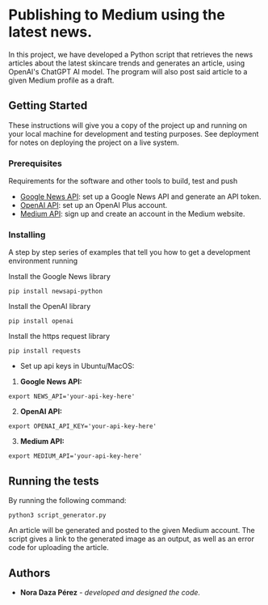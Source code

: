 # Publishing to Medium using the latest news. 

In this project, we have developed a Python script that retrieves the news articles about the latest skincare trends and 
generates an article, using OpenAI's ChatGPT AI model. The program will also post said article to a given Medium profile as a 
draft. 

## Getting Started

These instructions will give you a copy of the project up and running on
your local machine for development and testing purposes. See deployment
for notes on deploying the project on a live system.

### Prerequisites

Requirements for the software and other tools to build, test and push 
- [Google News API](https://www.news.google.com): set up a Google News API and generate an API token.
- [OpenAI API](https://www.openai.com): set up an OpenAI Plus account. 
- [Medium API](https://www.medium.com): sign up and create an account in the Medium website. 

### Installing

A step by step series of examples that tell you how to get a development
environment running

Install the Google News library

    pip install newsapi-python

Install the OpenAI library

    pip install openai

Install the https request library

    pip install requests

* Set up api keys in Ubuntu/MacOS:

1. **Google News API:**
```
export NEWS_API='your-api-key-here'
```

2. **OpenAI API:**
```
export OPENAI_API_KEY='your-api-key-here'
```

3. **Medium API:**
```
export MEDIUM_API='your-api-key-here'
```

## Running the tests

By running the following command:

    python3 script_generator.py



An article will be generated and posted to the given Medium account. 
The script gives a link to the generated image as an output, as well as an 
error code for uploading the article. 

## Authors

  - **Nora Daza Pérez** - *developed and designed the code.*





